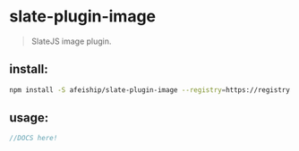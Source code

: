 # slate-plugin-image
> SlateJS image plugin.


## install:
```bash
npm install -S afeiship/slate-plugin-image --registry=https://registry.npm.taobao.org
```

## usage:
```js
//DOCS here!
```
